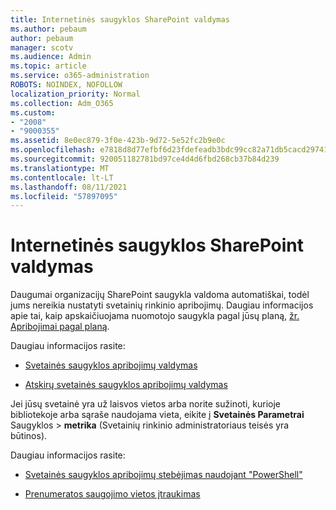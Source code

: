 ```yaml
---
title: Internetinės saugyklos SharePoint valdymas
ms.author: pebaum
author: pebaum
manager: scotv
ms.audience: Admin
ms.topic: article
ms.service: o365-administration
ROBOTS: NOINDEX, NOFOLLOW
localization_priority: Normal
ms.collection: Adm_O365
ms.custom:
- "2008"
- "9000355"
ms.assetid: 8e0ec879-3f0e-423b-9d72-5e52fc2b9e0c
ms.openlocfilehash: e7818d8d77efbf6d23fdefeadb3bdc99cc82a71db5cacd29741749fa74460a7a
ms.sourcegitcommit: 920051182781bd97ce4d4d6fbd268cb37b84d239
ms.translationtype: MT
ms.contentlocale: lt-LT
ms.lasthandoff: 08/11/2021
ms.locfileid: "57897095"
---
```

# <a name="manage-your-sharepoint-online-storage"></a>Internetinės saugyklos SharePoint valdymas

Daugumai organizacijų SharePoint saugykla valdoma automatiškai, todėl jums nereikia nustatyti svetainių rinkinio apribojimų. Daugiau informacijos apie tai, kaip apskaičiuojama nuomotojo saugykla pagal jūsų planą, [žr. Apribojimai pagal planą](https://docs.microsoft.com/office365/servicedescriptions/sharepoint-online-service-description/sharepoint-online-limits?redirectedfrom=MSDN#limits-by-plan).

Daugiau informacijos rasite:

- [Svetainės saugyklos apribojimų valdymas](https://docs.microsoft.com/sharepoint/manage-site-collection-storage-limits)

- [Atskirų svetainės saugyklos apribojimų valdymas](https://docs.microsoft.com/sharepoint/manage-site-collection-storage-limits#manage-individual-site-storage-limits)

Jei jūsų svetainė yra už laisvos vietos arba norite sužinoti, kurioje bibliotekoje arba sąraše naudojama vieta, eikite į **Svetainės Parametrai** Saugyklos  >  **metrika** (Svetainių rinkinio administratoriaus teisės yra būtinos).

Daugiau informacijos rasite:

- [Svetainės saugyklos apribojimų stebėjimas naudojant "PowerShell"](https://docs.microsoft.com/sharepoint/manage-site-collection-storage-limits#monitor-site-storage-limits-by-using-powershell)

- [Prenumeratos saugojimo vietos įtraukimas](https://docs.microsoft.com/microsoft-365/commerce/add-storage-space) 
  